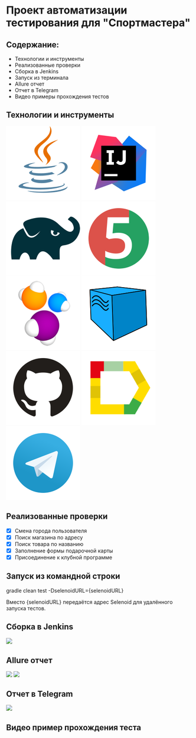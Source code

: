 # Проект автоматизации тестирования для "Спортмастера"

## Содержание:

* Технологии и инструменты
* Реализованные проверки
* Сборка в Jenkins
* Запуск из терминала
* Allure отчет
* Отчет в Telegram
* Видео примеры прохождения тестов


## Технологии и инструменты

![](/images/icons/Java.svg)
![](/images/icons/Intelij_IDEA.svg)
![](/images/icons/Gradle.svg)
![](/images/icons/JUnit5.svg)
![](/images/icons/Selenide.svg)
![](/images/icons/Selenoid.svg)
![](/images/icons/GitHub.svg)
![](/images/icons/Allure_Report.svg)
![](/images/icons/Telegram.svg)


## Реализованные проверки
- [x] Смена города пользователя
- [x] Поиск магазина по адресу
- [x] Поиск товара по названию
- [x] Заполнение формы подарочной карты
- [x] Присоединение к клубной программе 

## Запуск из командной строки
gradle clean test -DselenoidURL={selenoidURL}

Вместо {selenoidURL} передаётся адрес Selenoid для удалённого запуска тестов.

## Сборка в Jenkins

![](/images/reports/jenkins_report.svg)

## Allure отчет

![](/images/reports/allure_main.svg)
![](/images/reports/test_example.svg)

## Отчет в Telegram

![](/images/reports/telegram_report.svg)

## Видео пример прохождения теста

